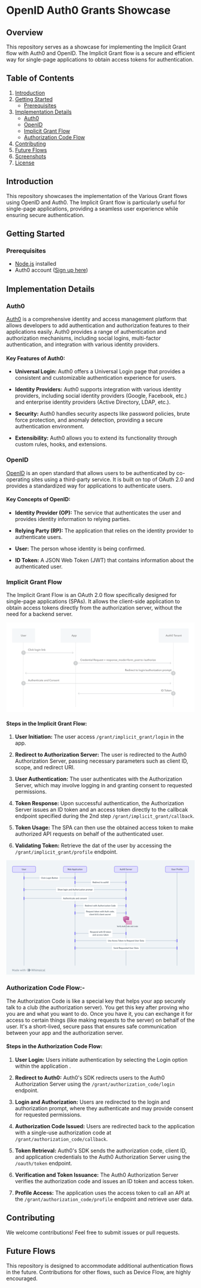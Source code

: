 # OpenID Auth0 Grants Showcase

## Overview

This repository serves as a showcase for implementing the Implicit Grant flow with Auth0 and OpenID. The Implicit Grant flow is a secure and efficient way for single-page applications to obtain access tokens for authentication.

## Table of Contents

1. [Introduction](#introduction)
2. [Getting Started](#getting-started)
    - [Prerequisites](#prerequisites)
3. [Implementation Details](#implementation-details)
    - [Auth0](#auth0)
    - [OpenID](#openid)
    - [Implicit Grant Flow](#implicit-grant-flow)
    - [Authorization Code Flow](#authorization-code-flow)
4. [Contributing](#contributing)
5. [Future Flows](#future-flows)
6. [Screenshots](#screenshots)
7. [License](#license)

## Introduction

This repository showcases the implementation of the Various Grant flows using OpenID and Auth0. The Implicit Grant flow is particularly useful for single-page applications, providing a seamless user experience while ensuring secure authentication.

## Getting Started

### Prerequisites

- [Node.js](https://nodejs.org/) installed
- Auth0 account ([Sign up here](https://auth0.com/))

## Implementation Details

### Auth0

[Auth0](https://auth0.com/) is a comprehensive identity and access management platform that allows developers to add authentication and authorization features to their applications easily. Auth0 provides a range of authentication and authorization mechanisms, including social logins, multi-factor authentication, and integration with various identity providers.

#### Key Features of Auth0:

- **Universal Login:** Auth0 offers a Universal Login page that provides a consistent and customizable authentication experience for users.

- **Identity Providers:** Auth0 supports integration with various identity providers, including social identity providers (Google, Facebook, etc.) and enterprise identity providers (Active Directory, LDAP, etc.).

- **Security:** Auth0 handles security aspects like password policies, brute force protection, and anomaly detection, providing a secure authentication environment.

- **Extensibility:** Auth0 allows you to extend its functionality through custom rules, hooks, and extensions.

### OpenID

[OpenID](https://openid.net/) is an open standard that allows users to be authenticated by co-operating sites using a third-party service. It is built on top of OAuth 2.0 and provides a standardized way for applications to authenticate users.

#### Key Concepts of OpenID:

- **Identity Provider (OP):** The service that authenticates the user and provides identity information to relying parties.

- **Relying Party (RP):** The application that relies on the identity provider to authenticate users.

- **User:** The person whose identity is being confirmed.

- **ID Token:** A JSON Web Token (JWT) that contains information about the authenticated user.

### Implicit Grant Flow

The Implicit Grant Flow is an OAuth 2.0 flow specifically designed for single-page applications (SPAs). It allows the client-side application to obtain access tokens directly from the authorization server, without the need for a backend server.


![Implicit Grant Flow Diagram](image.png)

#### Steps in the Implicit Grant Flow:

1. **User Initiation:**
   The user access `/grant/implicit_grant/login` in the app.

2. **Redirect to Authorization Server:**
   The user is redirected to the Auth0 Authorization Server, passing necessary parameters such as client ID, scope, and redirect URI.

3. **User Authentication:**
   The user authenticates with the Authorization Server, which may involve logging in and granting consent to requested permissions.

4. **Token Response:**
   Upon successful authentication, the Authorization Server issues an ID token and an access token directly to the callbcak endpoint specified during the 2nd step `/grant/implicit_grant/callback`.

5. **Token Usage:**
   The SPA can then use the obtained access token to make authorized API requests on behalf of the authenticated user.

6. **Validating Token:**
   Retrieve the dat of the user by accessing the `/grant/implicit_grant/profile` endpoint.


![Authorization Code Flow Diagram](Auth_Code_Flow.png)

### Authorization Code Flow:-
   The Authorization Code is like a special key that helps your app securely talk to a club (the authorization server). You get this key after proving who you are and what you want to do. Once you have it, you can exchange it for access to certain things (like making requests to the server) on behalf of the user. It's a short-lived, secure pass that ensures safe communication between your app and the authorization server.

#### Steps in the Authorization Code  Flow:

1. **User Login:**
   Users initiate authentication by selecting the Login option within the application .

2. **Redirect to Auth0:**
   Auth0's SDK redirects users to the Auth0 Authorization Server using the `/grant/authorization_code/login` endpoint.

3. **Login and Authorization:**
   Users are redirected to the login and authorization prompt, where they authenticate and may provide consent for requested permissions.

4. **Authorization Code Issued:**
   Users are redirected back to the application with a single-use authorization code at `/grant/authorization_code/callback`.

5. **Token Retrieval:**
   Auth0's SDK sends the authorization code, client ID, and application credentials to the Auth0 Authorization Server using the `/oauth/token` endpoint.

6. **Verification and Token Issuance:**
   The Auth0 Authorization Server verifies the authorization code and issues an ID token and access token.

7. **Profile  Access:**
   The application uses the access token to call an API at the `/grant/authorization_code/profile` endpoint and retrieve user data.




## Contributing

We welcome contributions! Feel free to submit issues or pull requests. 

## Future Flows

This repository is designed to accommodate additional authentication flows in the future. Contributions for other flows, such as Device Flow, are highly encouraged.


